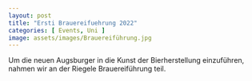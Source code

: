 ```yaml
---
layout: post
title: "Ersti Brauereifuehrung 2022"
categories: [ Events, Uni ]
image: assets/images/Brauereiführung.jpg
---
```

Um die neuen Augsburger in die Kunst der Bierherstellung einzuführen, nahmen wir an der Riegele Brauereiführung teil.
